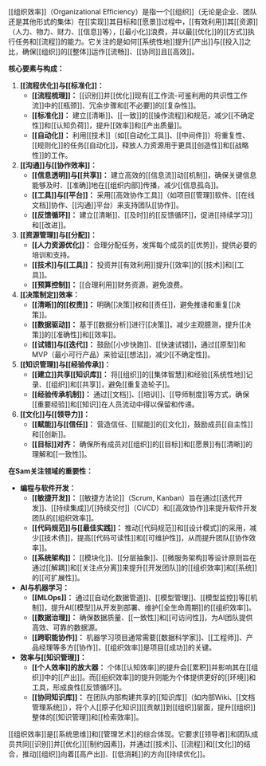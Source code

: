 [[组织效率]]（Organizational Efficiency）是指一个[[组织]]（无论是企业、团队还是其他形式的集体）在[[实现]]其目标和[[愿景]]过程中，[[有效利用]]其[[资源]]（人力、物力、财力、[[信息]]等），[[最小化]]浪费，并以最[[优化]]的[[方式]]执行任务和[[流程]]的能力。它关注的是如何[[系统性地]]提升[[产出]]与[[投入]]之比，确保[[组织]]的[[整体]]运作[[流畅]]、[[协同]]且[[高效]]。

**核心要素与构成：**

1.  **[[流程优化]]与[[标准化]]：**
    *   **[[流程梳理]]：** [[识别]]并[[优化]]现有[[工作流-可鉴利用的共识性工作流]]中的[[瓶颈]]、冗余步骤和[[不必要]]的[[复杂性]]。
    *   **[[标准化]]：** 建立[[清晰]]、[[一致]]的[[操作流程]]和规范，减少[[不确定性]]和[[认知负荷]]，提升[[效率]]和[[产出质量]]。
    *   **[[自动化]]：** 利用[[技术]]（如[[自动化工具]]、[[中间件]]）将重复性、[[规则化]]的任务[[自动化]]，释放人力资源用于更具[[创造性]]和[[战略性]]的工作。
2.  **[[沟通]]与[[协作效率]]：**
    *   **[[信息透明]]与[[共享]]：** 建立高效的[[信息流]]动[[机制]]，确保关键信息能够及时、[[准确]]地在[[组织内部]]传播，减少[[信息孤岛]]。
    *   **[[工具]]与[[平台]]：** 采用[[高效协作工具]]（如项目[[管理]]软件、[[在线文档]]协作、[[沟通]]平台）来支持团队[[协作]]。
    *   **[[反馈循环]]：** 建立[[清晰]]、[[及时]]的[[反馈循环]]，促进[[持续学习]]和[[改进]]。
3.  **[[资源管理]]与[[分配]]：**
    *   **[[人力资源优化]]：** 合理分配任务，发挥每个成员的[[优势]]，提供必要的培训和支持。
    *   **[[技术]]与[[工具]]：** 投资并[[有效利用]]提升[[效率]]的[[技术]]和[[工具]]。
    *   **[[预算控制]]：** [[合理利用]]财务资源，避免浪费。
4.  **[[决策制定]]效率：**
    *   **[[清晰]]的[[权责]]：** 明确[[决策]]权和[[责任]]，避免推诿和重复[[决策]]。
    *   **[[数据驱动]]：** 基于[[数据分析]]进行[[决策]]，减少主观臆测，提升[[决策]]的[[准确性]]和[[效率]]。
    *   **[[试错]]与[[迭代]]：** 鼓励[[小步快跑]]、[[快速试错]]，通过[[原型]]和MVP（最小可行产品）来验证[[想法]]，减少[[不确定性]]。
5.  **[[知识管理]]与[[经验传承]]：**
    *   **[[建立]]共享[[知识库]]：** 将[[组织]]的[[集体智慧]]和经验[[系统性地]]记录、[[组织]]和[[共享]]，避免[[重复造轮子]]。
    *   **[[经验传承机制]]：** 通过[[文档]]、[[培训]]、[[导师制度]]等方式，确保[[重要经验]]和[[知识]]在人员流动中得以保留和传递。
6.  **[[文化]]与[[领导力]]：**
    *   **[[赋能]]与[[信任]]：** 营造信任、[[赋能]]的[[文化]]，鼓励成员[[自主性]]和[[创新]]。
    *   **[[目标]]对齐：** 确保所有成员对[[组织]]的[[目标]]和[[愿景]]有[[清晰]]的理解和[[一致性]]。

**在Sam关注领域的重要性：**

*   **编程与软件开发：**
    *   **[[敏捷开发]]：** [[敏捷方法论]]（Scrum, Kanban）旨在通过[[迭代开发]]、[[持续集成]]/[[持续交付]]（CI/CD）和[[高效协作]]来提升软件开发团队的[[组织效率]]。
    *   **[[代码规范]]与[[最佳实践]]：** 推动[[代码规范]]和[[设计模式]]的采用，减少[[技术债]]，提高[[代码可读性]]和[[可维护性]]，从而提升团队[[协作效率]]。
    *   **[[系统架构]]：** [[模块化]]、[[分层抽象]]、[[微服务架构]]等设计原则旨在通过[[解耦]]和[[关注点分离]]来提升[[开发团队]]的[[组织效率]]和[[系统]]的[[可扩展性]]。
*   **AI与机器学习：**
    *   **[[MLOps]]：** 通过[[自动化数据管道]]、[[模型管理]]、[[模型监控]]等[[机制]]，提升AI[[模型]]从开发到部署、维护[[全生命周期]]的[[组织效率]]。
    *   **[[数据治理]]：** 确保数据质量、[[一致性]]和[[可访问性]]，为AI团队提供高效、可靠的数据源。
    *   **[[跨职能协作]]：** 机器学习项目通常需要[[数据科学家]]、[[工程师]]、产品经理等多方[[协作]]，[[组织效率]]是项目[[成功]]的关键。
*   **效率与[[知识管理]]：**
    *   **[[个人效率]]的放大器：** 个体[[认知效率]]的提升会[[累积]]并影响其在[[组织]]中的[[产出]]。而[[组织效率]]的提升则能为个体提供更好的[[环境]]和工具，形成良性[[反馈循环]]。
    *   **[[协同知识库]]：** 在团队内部构建共享的[[知识库]]（如内部Wiki、[[文档管理系统]]），将个人[[原子化知识]][[贡献]]到[[组织]]层面，提升[[组织]]整体的[[知识管理]]和[[检索效率]]。

[[组织效率]]是[[系统思维]]和[[管理艺术]]的综合体现。它要求[[领导者]]和团队成员共同[[识别]]并[[优化]][[制约因素]]，并通过[[技术]]、[[流程]]和[[文化]]的结合，推动[[组织]]向着[[高产出]]、[[低消耗]]的方向[[持续优化]]。